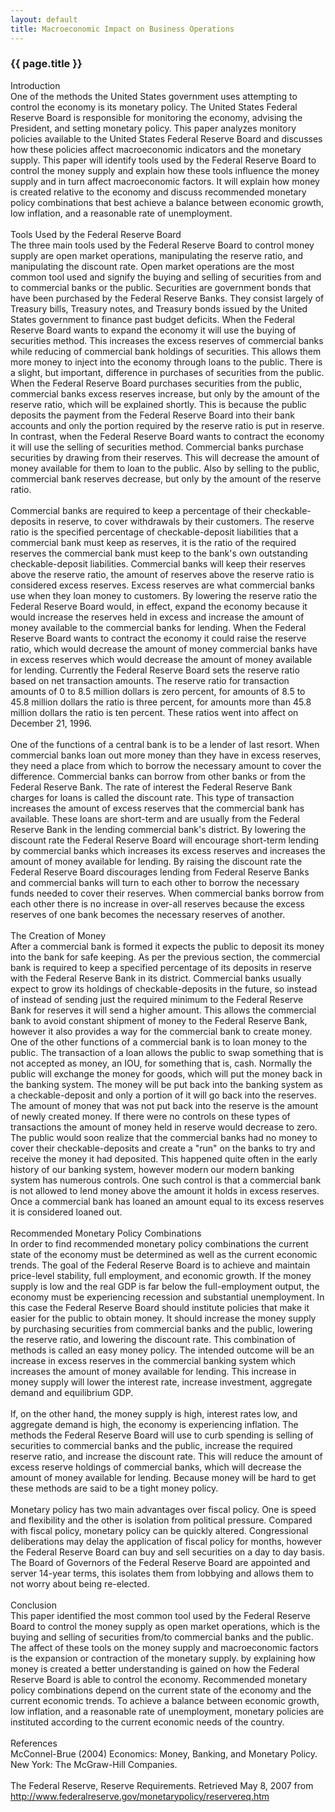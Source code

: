 ```yaml
---
layout: default
title: Macroeconomic Impact on Business Operations
---
```


### {{ page.title }}
Introduction<br />
One of the methods the United States government uses attempting to control the economy is its monetary policy.  The United States Federal Reserve Board is responsible for monitoring the economy, advising the President, and setting monetary policy.  This paper analyzes monitory policies available to the United States Federal Reserve Board and discusses how these policies affect macroeconomic indicators and the monetary supply.  This paper will identify tools used by the Federal Reserve Board to control the money supply and explain how these tools influence the money supply and in turn affect macroeconomic factors.  It will explain how money is created relative to the economy and discuss recommended monetary policy combinations that best achieve a balance between economic growth, low inflation, and a reasonable rate of unemployment.<br /><br />
Tools Used by the Federal Reserve Board<br />
The three main tools used by the Federal Reserve Board to control money supply are open market operations, manipulating the reserve ratio, and manipulating the discount rate. Open market operations are the most common tool used and signify the buying and selling of securities from and to commercial banks or the public. Securities are government bonds that have been purchased by the Federal Reserve Banks.  They consist largely of Treasury bills, Treasury notes, and Treasury bonds issued by the United States government to finance past budget deficits. When the Federal Reserve Board wants to expand the economy it will use the buying of securities method.  This increases the excess reserves of commercial banks while reducing of commercial bank holdings of securities. This allows them more money to inject into the economy through loans to the public. There is a slight, but important, difference in purchases of securities from the public.  When the Federal Reserve Board purchases securities from the public, commercial banks excess reserves increase, but only by the amount of the reserve ratio, which will be explained shortly.  This is because the public deposits the payment from the Federal Reserve Board into their bank accounts and only the portion required by the reserve ratio is put in reserve. In contrast, when the Federal Reserve Board wants to contract the economy it will use the selling of securities method.  Commercial banks purchase securities by drawing from their reserves.  This will decrease the amount of money available for them to loan to the public.  Also by selling to the public, commercial bank reserves decrease, but only by the amount of the reserve ratio.<br /><br />
Commercial banks are required to keep a percentage of their checkable-deposits in reserve, to cover withdrawals by their customers. The reserve ratio is the specified percentage of checkable-deposit liabilities that a commercial bank must keep as reserves, it is the ratio of the required reserves the commercial bank must keep to the bank's own outstanding checkable-deposit liabilities.  Commercial banks will keep their reserves above the reserve ratio, the amount of reserves above the reserve ratio is considered excess reserves.  Excess reserves are what commercial banks use when they loan money to customers.  By lowering the reserve ratio the Federal Reserve Board would, in effect, expand the economy because it would increase the reserves held in excess and increase the amount of money available to the commercial banks for lending. When the Federal Reserve Board wants to contract the economy it could raise the reserve ratio, which would decrease the amount of money commercial banks have in excess reserves which would decrease the amount of money available for lending. Currently the Federal Reserve Board sets the reserve ratio based on net transaction amounts.  The reserve ratio for transaction amounts of 0 to 8.5 million dollars is zero percent, for amounts of 8.5 to 45.8 million dollars the ratio is three percent, for amounts more than 45.8 million dollars the ratio is ten percent.  These ratios went into affect on December 21, 1996.<br /><br />
One of the functions of a central bank is to be a lender of last resort.  When commercial banks loan out more money than they have in excess reserves, they need a place from which to borrow the necessary amount to cover the difference.  Commercial banks can borrow from other banks or from the Federal Reserve Bank.  The rate of interest the Federal Reserve Bank charges for loans is called the discount rate.  This type of transaction increases the amount of excess reserves that the commercial bank has available. These loans are short-term and are usually from the Federal Reserve Bank in the lending commercial bank's district.  By lowering the discount rate the Federal Reserve Board will encourage short-term lending by commercial banks which increases its excess reserves and increases the amount of money available for lending.  By raising the discount rate the Federal Reserve Board discourages lending from Federal Reserve Banks and commercial banks will turn to each other to borrow the necessary funds needed to cover their reserves.  When commercial banks borrow from each other there is no increase in over-all reserves because the excess reserves of one bank becomes the necessary reserves of another.<br /><br />
The Creation of Money<br />
After a commercial bank is formed it expects the public to deposit its money into the bank for safe keeping. As per the previous section, the commercial bank is required to keep a specified percentage of its deposits in reserve with the Federal Reserve Bank in its district.  Commercial banks usually expect to grow its holdings of checkable-deposits in the future, so instead of instead of sending just the required minimum to the Federal Reserve Bank for reserves it will send a higher amount.  This allows the commercial bank to avoid constant shipment of money to the Federal Reserve Bank, however it also provides a way for the commercial bank to create money. One of the other functions of a commercial bank is to loan money to the public. The transaction of a loan allows the public to swap something that is not accepted as money, an IOU, for something that is, cash.  Normally the public will exchange the money for goods, which will put the money back in the banking system.  The money will be put back into the banking system as a checkable-deposit and only a portion of it will go back into the reserves.  The amount of money that was not put back into the reserve is the amount of newly created money.  If there were no controls on these types of transactions the amount of money held in reserve would decrease to zero.  The public would soon realize that the commercial banks had no money to cover their checkable-deposits and create a "run" on the banks to try and receive the money it had deposited.  This happened quite often in the early history of our banking system, however modern our modern banking system has numerous controls.  One such control is that a commercial bank is not allowed to lend money above the amount it holds in excess reserves.  Once a commercial bank has loaned an amount equal to its excess reserves it is considered loaned out.<br /><br />
Recommended Monetary Policy Combinations<br />
In order to find recommended monetary policy combinations the current state of the economy must be determined as well as the current economic trends. The goal of the Federal Reserve Board is to achieve and maintain price-level stability, full employment, and economic growth.  If the money supply is low and the real GDP is far below the full-employment output, the economy must be experiencing recession and substantial unemployment.  In this case the Federal Reserve Board should institute policies that make it easier for the public to obtain money.  It should increase the money supply by purchasing securities from commercial banks and the public, lowering the reserve ratio, and lowering the discount rate.  This combination of methods is called an easy money policy.  The intended outcome will be an increase in excess reserves in the commercial banking system which increases the amount of money available for lending. This increase in money supply will lower the interest rate, increase investment, aggregate demand and equilibrium GDP.<br /><br />
If, on the other hand, the money supply is high, interest rates low, and aggregate demand is high, the economy is experiencing inflation.  The methods the Federal Reserve Board will use to curb spending is selling of securities to commercial banks and the public, increase the required reserve ratio, and increase the discount rate.  This will reduce the amount of excess reserve holdings of commercial banks, which will decrease the amount of money available for lending.  Because money will be hard to get these methods are said to be a tight money policy.<br /><br />
Monetary policy has two main advantages over fiscal policy.  One is speed and flexibility and the other is isolation from political pressure.  Compared with fiscal policy, monetary policy can be quickly altered.  Congressional deliberations may delay the application of fiscal policy for months, however the Federal Reserve Board can buy and sell securities on a day to day basis.  The Board of Governors of the Federal Reserve Board are appointed and server 14-year terms, this isolates them from lobbying and allows them to not worry about being re-elected.<br /><br />
Conclusion<br />
This paper identified the most common tool used by the Federal Reserve Board to control the money supply as open market operations, which is the buying and selling of securities from/to commercial banks and the public.  The affect of these tools on the money supply and macroeconomic factors is the expansion or contraction of the monetary supply.  by explaining how money is created a better understanding is gained on how the Federal Reserve Board is able to control the economy.  Recommended monetary policy combinations depend on the current state of the economy and the current economic trends. To achieve a balance between economic growth, low inflation, and a reasonable rate of unemployment, monetary policies are instituted according to the current economic needs of the country.<br /><br />
References<br />
McConnel-Brue (2004) Economics: Money, Banking, and Monetary Policy. New York: The McGraw-Hill Companies.<br /><br />
The Federal Reserve, Reserve Requirements. Retrieved May 8, 2007 from http://www.federalreserve.gov/monetarypolicy/reservereq.htm
